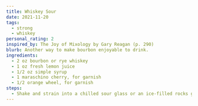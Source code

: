 ```yaml
---
title: Whiskey Sour
date: 2021-11-20
tags:
  - strong
  - whiskey
personal_rating: 2
inspired_by: The Joy of Mixology by Gary Reagan (p. 290)
blurb: Another way to make bourbon enjoyable to drink.
ingredients:
  - 2 oz bourbon or rye whiskey
  - 1 oz fresh lemon juice
  - 1/2 oz simple syrup
  - 1 maraschino cherry, for garnish
  - 1/2 orange wheel, for garnish
steps:
  - Shake and strain into a chilled sour glass or an ice-filled rocks glass. Add the garnishes.
---
```

